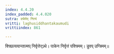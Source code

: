 ```yaml
---
index: 4.4.20
index_padded: 4.4.020
sutra: क्त्रेर्मम् नित्यं
vritti: laghusiddhantakaumudi
vrittiindex: 861

---
```

क्त्रिप्रत्ययान्तात्मप् निर्वृत्तेर्ऽथे। पाकेन निर्वृत्तं पक्त्रिमम्। डुवप् उप्त्रिमम्॥